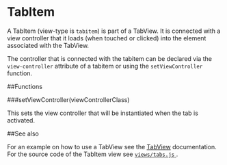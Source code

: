 TabItem
=======

A TabItem (view-type is `tabitem`) is part of a TabView. It is connected with a view controller that it
loads (when touched or clicked) into the element associated with the TabView. 

The controller that is connected with the tabitem can be declared via the `view-controller` attribute of a tabitem
or using the `setViewController` function.

##Functions

###setViewController(viewControllerClass)

This sets the view controller that will be instantiated when the tab is activated.


##See also

For an example on how to use a TabView see the [TabView](tabview.md) documentation. For the source code of 
the TabItem view see [ `views/tabs.js` ](../../views/tabs.js).
